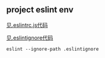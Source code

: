 ## project eslint env

[见.eslintrc.js代码](https://github.com/deju/development-environment/blob/master/eslint/.eslintrc.js)

[见.eslintignore代码](https://github.com/deju/development-environment/blob/master/eslint/.eslintignore)

    eslint --ignore-path .eslintignore